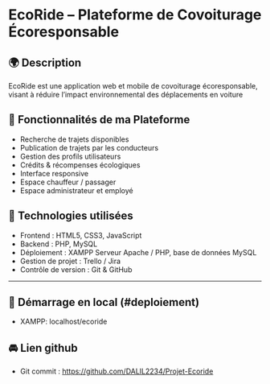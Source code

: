 # EcoRide – Plateforme de Covoiturage Écoresponsable

## 🌍 Description
EcoRide est une application web et mobile de covoiturage écoresponsable, 
visant à réduire l’impact environnemental des déplacements en voiture

## 🧪 Fonctionnalités de ma Plateforme
- Recherche de trajets disponibles
- Publication de trajets par les conducteurs
- Gestion des profils utilisateurs
- Crédits & récompenses écologiques
- Interface responsive
- Espace chauffeur / passager
- Espace administrateur et employé

## 🔧 Technologies utilisées
- Frontend : HTML5, CSS3, JavaScript
- Backend : PHP, MySQL
- Déploiement : XAMPP Serveur Apache / PHP, base de données MySQL
- Gestion de projet : Trello / Jira
- Contrôle de version : Git & GitHub

---

## 🚀 Démarrage en local (#deploiement)

- XAMPP: localhost/ecoride

## 🚘 Lien github

- Git commit : https://github.com/DALIL2234/Projet-Ecoride
